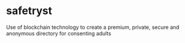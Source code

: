 # safetryst
Use of blockchain technology to create a premium, private, secure and anonymous directory for consenting adults
